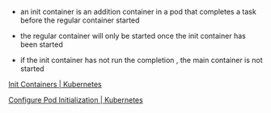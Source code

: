 

- an init container is an addition container in a pod that completes a task before the regular container started

- the regular container will only be started once the init container has been started 

- if the init container has not run the completion , the main container is not started 

[Init Containers | Kubernetes](https://kubernetes.io/docs/concepts/workloads/pods/init-containers/)

[Configure Pod Initialization | Kubernetes](https://kubernetes.io/docs/tasks/configure-pod-container/configure-pod-initialization/)


